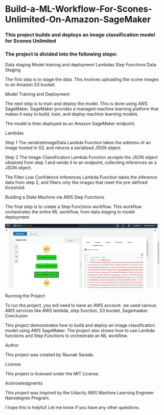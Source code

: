 # Build-a-ML-Workflow-For-Scones-Unlimited-On-Amazon-SageMaker
### This project builds and deploys an image classification model for Scones Unlimited
### The project is divided into the following steps:

Data staging
Model training and deployment
Lambdas
Step Functions
Data Staging

The first step is to stage the data. This involves uploading the scone images to an Amazon S3 bucket. 

Model Training and Deployment

The next step is to train and deploy the model. This is done using AWS SageMaker. SageMaker provides a managed machine learning platform that makes it easy to build, train, and deploy machine learning models.

The model is then deployed as an Amazon SageMaker endpoint.

Lambdas

Step 1 The serializeImageData Lambda Function  takes the address of an image hosted in S3, and returns a serialized JSON object. <br />

Step 2 The Image-Classification Lambda Function  accepts the JSON object obtained from step 1 and sends it to an endpoint, collecting inferences as a JSON object.<br />

The Filter Low Confidence Inferences Lambda Function takes the inference data from step 2, and filters only the images that meet the pre-defined threshold. <br />

Building a State Machine via AWS Step Functions

The final step is to create a Step Functions workflow. This workflow orchestrates the entire ML workflow, from data staging to model deployment.

![Step Functions Graph](images/step_function_1.PNG)

Running the Project

To run the project, you will need to have an AWS account. we used various AWS services like AWS lambda, step function, S3 bucket, Sagemaaker.
Conclusion

This project demonstrates how to build and deploy an image classification model using AWS SageMaker. The project also shows how to use Lambda functions and Step Functions to orchestrate an ML workflow.

Author

This project was created by Raunak Sarada.

License

This project is licensed under the MIT License.

Acknowledgments

This project was inspired by the Udacity AWS Machine Learning Engineer Nanodegree Program.

I hope this is helpful! Let me know if you have any other questions.
